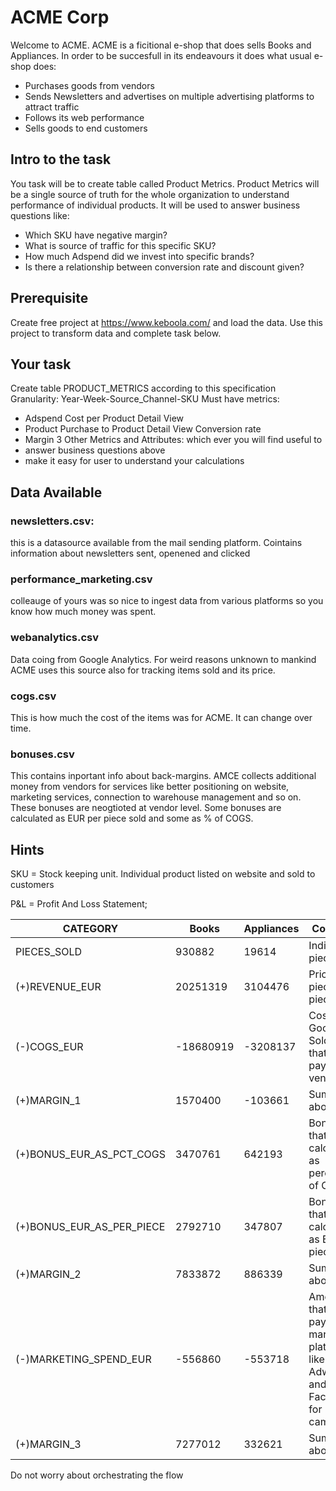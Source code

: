 # ACME Corp

Welcome to ACME. ACME is a ficitional e-shop that does sells Books and Appliances. In order to be succesfull in its endeavours it does what usual e-shop does:

- Purchases goods from vendors
- Sends Newsletters and advertises on multiple advertising platforms to attract traffic
- Follows its web performance
- Sells goods to end customers

## Intro to the task

You task will be to create table called Product Metrics. Product Metrics will be a single source of truth for the whole organization to understand performance of individual products. It will be used to answer business questions like:

- Which SKU have negative margin?
- What is source of traffic for this specific SKU?
- How much Adspend did we invest into specific brands?
- Is there a relationship between conversion rate and discount given?

## Prerequisite

Create free project at https://www.keboola.com/ and load the data. Use this project to transform data and complete task below.

## Your task

Create table PRODUCT_METRICS according to this specification
Granularity: Year-Week-Source_Channel-SKU
Must have metrics:

- Adspend Cost per Product Detail View
- Product Purchase to Product Detail View Conversion rate
- Margin 3
  Other Metrics and Attributes: which ever you will find useful to
- answer business questions above
- make it easy for user to understand your calculations

## Data Available

### newsletters.csv:

this is a datasource available from the mail sending platform. Cointains information about newsletters sent, openened and clicked

### performance_marketing.csv

colleauge of yours was so nice to ingest data from various platforms so you know how much money was spent.

### webanalytics.csv

Data coing from Google Analytics. For weird reasons unknown to mankind ACME uses this source also for tracking items sold and its price.

### cogs.csv

This is how much the cost of the items was for ACME. It can change over time.

### bonuses.csv

This contains inportant info about back-margins. AMCE collects additional money from vendors for services like better positioning on website, marketing services, connection to warehouse management and so on. These bonuses are neogtioted at vendor level. Some bonuses are calculated as EUR per piece sold and some as % of COGS.

## Hints

SKU = Stock keeping unit. Individual product listed on website and sold to customers

P&L = Profit And Loss Statement;

| CATEGORY                  | Books     | Appliances | Comment                                                                              |
| ------------------------- | --------- | ---------- | ------------------------------------------------------------------------------------ |
| PIECES_SOLD               | 930882    | 19614      | Individual pieces sold                                                               |
| (+)REVENUE_EUR            | 20251319  | 3104476    | Price per piece x pieces sold                                                        |
| (-)COGS_EUR               | -18680919 | -3208137   | Costs of Goods Sold. Price that ACME pays to its vendors                             |
| (+)MARGIN_1               | 1570400   | -103661    | Sum of the above                                                                     |
| (+)BONUS_EUR_AS_PCT_COGS  | 3470761   | 642193     | Bonuses that are calculated as percentage of COGS.                                   |
| (+)BONUS_EUR_AS_PER_PIECE | 2792710   | 347807     | Bonuses that are calculated as EUR per piece.                                        |
| (+)MARGIN_2               | 7833872   | 886339     | Sum of the above                                                                     |
| (-)MARKETING_SPEND_EUR    | -556860   | -553718    | Amount that ACME pays to marketing platforms like Adwords and Facebook for campaigns |
| (+)MARGIN_3               | 7277012   | 332621     | Sum of the above                                                                     |

Do not worry about orchestrating the flow
